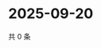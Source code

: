 # 2025-09-20

共 0 条

<!-- BEGIN ZHIHUQUESTIONS -->
<!-- 最后更新时间 Sat Sep 20 2025 03:08:55 GMT+0800 (China Standard Time) -->

<!-- END ZHIHUQUESTIONS -->
